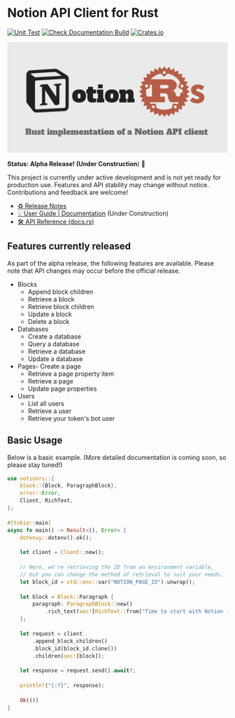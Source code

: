 # Notion API Client for Rust

[![Unit Test](https://github.com/46ki75/notionrs/actions/workflows/unit-tests.yml/badge.svg)](https://github.com/46ki75/notionrs/actions/workflows/unit-tests.yml)
[![Check Documentation Build](https://github.com/46ki75/notionrs/actions/workflows/build-documentation.yml/badge.svg)](https://github.com/46ki75/notionrs/actions/workflows/build-documentation.yml)
[![Crates.io](https://img.shields.io/crates/v/notionrs?logo=rust)](https://crates.io/crates/notionrs/)

![ogp](./assets/ogp.webp)

**Status: Alpha Release! (Under Construction**) 🚧

This project is currently under active development and is not yet ready for production use. Features and API stability may change without notice. Contributions and feedback are welcome!

- [♻ Release Notes](https://github.com/46ki75/notionrs/releases)
- [💡 User Guide | Documentation](https://46ki75.github.io/notionrs/) (Under Construction)
- [🛠️ API Reference (docs.rs)](https://docs.rs/notionrs/latest/notionrs/)

## Features currently released

As part of the alpha release, the following features are available. Please note that API changes may occur before the official release.

- Blocks
  - Append block children
  - Retrieve a block
  - Retrieve block children
  - Update a block
  - Delete a block
- Databases
  - Create a database
  - Query a database
  - Retrieve a database
  - Update a database
- Pages- Create a page
  - Retrieve a page property item
  - Retrieve a page
  - Update page properties
- Users
  - List all users
  - Retrieve a user
  - Retrieve your token's bot user

## Basic Usage

Below is a basic example. (More detailed documentation is coming soon, so please stay tuned!)

```rs
use notionrs::{
    block::{Block, ParagraphBlock},
    error::Error,
    Client, RichText,
};

#[tokio::main]
async fn main() -> Result<(), Error> {
    dotenvy::dotenv().ok();

    let client = Client::new();

    // Here, we're retrieving the ID from an environment variable,
    // but you can change the method of retrieval to suit your needs.
    let block_id = std::env::var("NOTION_PAGE_ID").unwrap();

    let block = Block::Paragraph {
        paragraph: ParagraphBlock::new()
            .rich_text(vec![RichText::from("Time to start with Notion in Rust")]),
    };

    let request = client
        .append_block_children()
        .block_id(block_id.clone())
        .children(vec![block]);

    let response = request.send().await?;

    println!("{:?}", response);

    Ok(())
}
```
